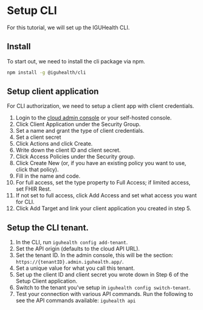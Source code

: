 # Setup CLI

For this tutorial, we will set up the IGUHealth CLI.

## Install​

To start out, we need to install the cli package via npm.

```bash
npm install -g @iguhealth/cli
```

## Setup client application ​

For CLI authorization, we need to setup a client app with client credentials.

1. Login to the [cloud admin console](https://api.iguhealth.app/oidc/interaction/login) or your self-hosted console.
2. Click Client Application under the Security Group.
3. Set a name and grant the type of client credentials.
4. Set a client secret
5. Click Actions and click Create.
6. Write down the client ID and client secret.
7. Click Access Policies under the Security group.
8. Click Create New (or, if you have an existing policy you want to use, click that policy).
9. Fill in the name and code.
10. For full access, set the type property to Full Access; if limited access, set FHIR Rest.
11. If not set to full access, click Add Access and set what access you want for CLI.
12. Click Add Target and link your client application you created in step 5.

## Setup the CLI tenant. ​

1. In the CLI, run `iguhealth config add-tenant`.
2. Set the API origin (defaults to the cloud API URL).
3. Set the tenant ID. In the admin console, this will be the section: `https://{tenantID}.admin.iguhealth.app/`.
4. Set a unique value for what you call this tenant.
5. Set up the client ID and client secret you wrote down in Step 6 of the Setup Client application.
6. Switch to the tenant you've setup in `iguhealth config switch-tenant`.
7. Test your connection with various API commands. Run the following to see the API commands available: `iguhealth api`

